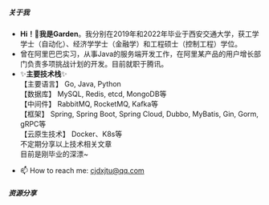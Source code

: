 ##### 关于我
* **Hi！👋我是Garden**。我分别在2019年和2022年毕业于西安交通大学，获工学学士（自动化）、经济学学士（金融学）和工程硕士（控制工程）学位。  
* 曾在阿里巴巴实习，从事Java的服务端开发工作，在阿里某产品的用户增长部门负责多项挑战计划的开发。目前就职于腾讯。  
* ✨**主要技术栈**✨  
【主要语言】 Go, Java, Python  
【数据库】 MySQL, Redis, etcd, MongoDB等  
【中间件】 RabbitMQ, RocketMQ, Kafka等  
【框架】 Spring, Spring Boot, Spring Cloud, Dubbo, MyBatis, Gin, Gorm, gRPC等  
【云原生技术】 Docker、K8s等  
不定期分享以上技术相关文章  
目前是刚毕业的深漂~  
- 📫 How to reach me: cjdxjtu@qq.com



##### 资源分享
